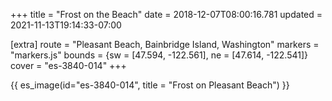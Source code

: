 +++
title = "Frost on the Beach"
date = 2018-12-07T08:00:16.781
updated = 2021-11-13T19:14:33-07:00

[extra]
route = "Pleasant Beach, Bainbridge Island, Washington"
markers = "markers.js"
bounds = {sw = [47.594, -122.561], ne = [47.614, -122.541]}
cover = "es-3840-014"
+++

<!-- more -->

{{ es_image(id="es-3840-014", title = "Frost on Pleasant Beach") }}
